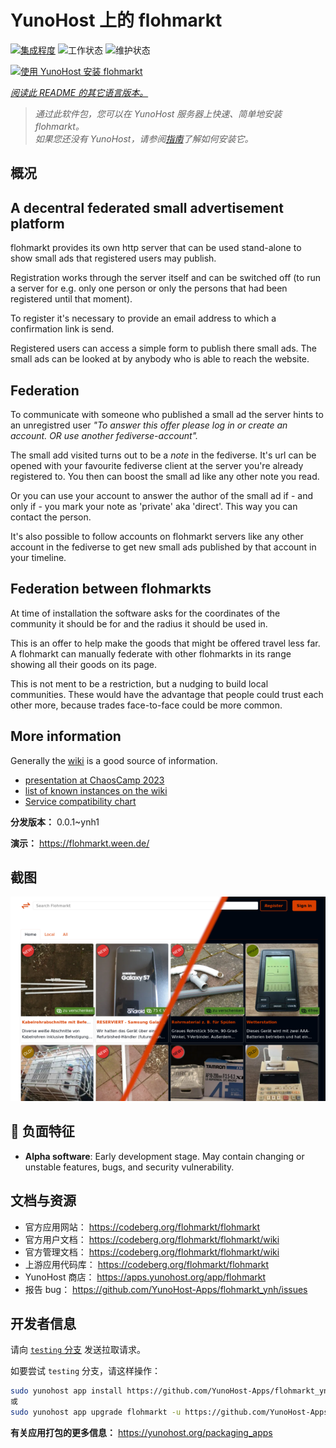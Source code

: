 <!--
注意：此 README 由 <https://github.com/YunoHost/apps/tree/master/tools/readme_generator> 自动生成
请勿手动编辑。
-->

# YunoHost 上的 flohmarkt

[![集成程度](https://dash.yunohost.org/integration/flohmarkt.svg)](https://ci-apps.yunohost.org/ci/apps/flohmarkt/) ![工作状态](https://ci-apps.yunohost.org/ci/badges/flohmarkt.status.svg) ![维护状态](https://ci-apps.yunohost.org/ci/badges/flohmarkt.maintain.svg)

[![使用 YunoHost 安装 flohmarkt](https://install-app.yunohost.org/install-with-yunohost.svg)](https://install-app.yunohost.org/?app=flohmarkt)

*[阅读此 README 的其它语言版本。](./ALL_README.md)*

> *通过此软件包，您可以在 YunoHost 服务器上快速、简单地安装 flohmarkt。*  
> *如果您还没有 YunoHost，请参阅[指南](https://yunohost.org/install)了解如何安装它。*

## 概况

## A decentral federated small advertisement platform

flohmarkt provides its own http server that can be used stand-alone to show small ads that registered users may publish. 

Registration works through the server itself and can be switched off (to run a server for e.g. only one person or only the persons that had been registered until that moment).

To register it's necessary to provide an email address to which a confirmation link is send.

Registered users can access a simple form to publish there small ads. The small ads can be looked at by anybody who is able to reach the website.

## Federation

To communicate with someone who published a small ad the server hints to an unregistred user _"To answer this offer please log in or create an account. OR use another fediverse-account"._

The small add visited turns out to be a _note_ in the fediverse. It's url can be opened with your favourite fediverse client at the server you're already registered to. You then can boost the small ad like any other note you read.

Or you can use your account to answer the author of the small ad if - and only if - you mark your note as 'private' aka 'direct'. This way you can contact the person.

It's also possible to follow accounts on flohmarkt servers like any other account in the fediverse to get new small ads published by that account in your timeline.

## Federation between flohmarkts

At time of installation the software asks for the coordinates of the community it should be for and the radius it should be used in.

This is an offer to help make the goods that might be offered travel less far. A flohmarkt can manually federate with other flohmarkts in its range showing all their goods on its page.

This is not ment to be a restriction, but a nudging to build local communities. These would have the advantage that people could trust each other more, because trades face-to-face could be more common.

## More information

Generally the [wiki](https://codeberg.org/flohmarkt/flohmarkt/wiki) is a good source of information.

* [presentation at ChaosCamp 2023](https://media.ccc.de/v/camp2023-57168-flohmarkt#l=eng&t=213)
* [list of known instances on the wiki](https://codeberg.org/flohmarkt/flohmarkt/wiki/flohmarkt-instances)
* [Service compatibility chart](https://codeberg.org/flohmarkt/flohmarkt/wiki/Service-compatibility-chart)


**分发版本：** 0.0.1~ynh1

**演示：** <https://flohmarkt.ween.de/>

## 截图

![flohmarkt 的截图](./doc/screenshots/screenshot.png)

## :red_circle: 负面特征

- **Alpha software**: Early development stage. May contain changing or unstable features, bugs, and security vulnerability.

## 文档与资源

- 官方应用网站： <https://codeberg.org/flohmarkt/flohmarkt>
- 官方用户文档： <https://codeberg.org/flohmarkt/flohmarkt/wiki>
- 官方管理文档： <https://codeberg.org/flohmarkt/flohmarkt/wiki>
- 上游应用代码库： <https://codeberg.org/flohmarkt/flohmarkt>
- YunoHost 商店： <https://apps.yunohost.org/app/flohmarkt>
- 报告 bug： <https://github.com/YunoHost-Apps/flohmarkt_ynh/issues>

## 开发者信息

请向 [`testing` 分支](https://github.com/YunoHost-Apps/flohmarkt_ynh/tree/testing) 发送拉取请求。

如要尝试 `testing` 分支，请这样操作：

```bash
sudo yunohost app install https://github.com/YunoHost-Apps/flohmarkt_ynh/tree/testing --debug
或
sudo yunohost app upgrade flohmarkt -u https://github.com/YunoHost-Apps/flohmarkt_ynh/tree/testing --debug
```

**有关应用打包的更多信息：** <https://yunohost.org/packaging_apps>
